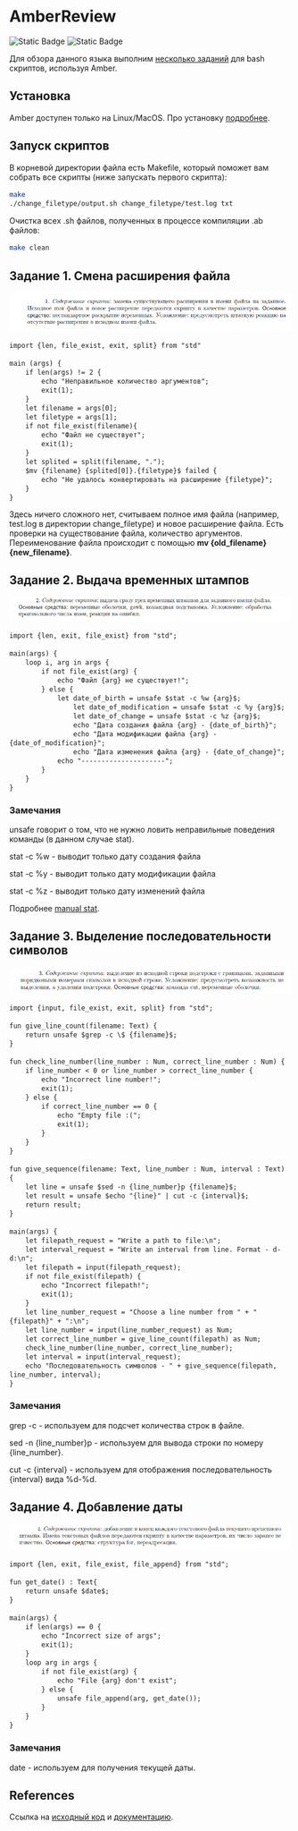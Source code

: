 # AmberReview

![Static Badge](https://img.shields.io/badge/Amber-blue)
![Static Badge](https://img.shields.io/badge/Bash-blue)

Для обзора данного языка выполним [несколько заданий](http://www.astro.spbu.ru/sites/default/files/training_problems.pdf) для bash скриптов, используя Amber.

## Установка

Amber доступен только на Linux/MacOS. Про установку [подробнее](https://docs.amber-lang.com/getting_started/installation).

## Запуск скриптов

В корневой директории файла есть Makefile, который поможет вам собрать все скрипты (ниже запускать первого скрипта):

```bash
make
./change_filetype/output.sh change_filetype/test.log txt
```

Очистка всех .sh файлов, полученных в процессе компиляции .ab файлов:

```bash
make clean
```

## Задание 1. Смена расширения файла

![change-filetype-task](./images/change_filetype_task.png)

```Amber
import {len, file_exist, exit, split} from "std"

main (args) {
	if len(args) != 2 {
		echo "Неправильное количество аргументов";
		exit(1);
	}
	let filename = args[0];
	let filetype = args[1];
	if not file_exist(filename){
		echo "Файл не существует";
		exit(1);
	}
	let splited = split(filename, ".");
	$mv {filename} {splited[0]}.{filetype}$ failed {
		echo "Не удалось конвертировать на расширение {filetype}";
	}	
}
```

Здесь ничего сложного нет, считываем полное имя файла (например, test.log в директории change_filetype) и новое расширение файла. Есть проверки на существование файла, количество аргументов. Переименование файла происходит с помощью **mv {old_filename} {new_filename}**.

## Задание 2. Выдача временных штампов

![files-timestamps](./images/files-timestamps.png)

```Amber
import {len, exit, file_exist} from "std";

main(args) {
	loop i, arg in args {
		if not file_exist(arg) {
			echo "Файл {arg} не существует!";
		} else {
			let date_of_birth = unsafe $stat -c %w {arg}$;
        		let date_of_modification = unsafe $stat -c %y {arg}$;
        		let date_of_change = unsafe $stat -c %z {arg}$;
        		echo "Дата создания файла {arg} - {date_of_birth}";
        		echo "Дата модификации файла {arg} - {date_of_modification}";
        		echo "Дата изменения файла {arg} - {date_of_change}";
			echo "---------------------";
		}
	}
}
```

### Замечания

unsafe говорит о том, что не нужно ловить неправильные поведения команды (в данном случае stat).

stat -c %w - выводит только дату создания файла

stat -c %y - выводит только дату модификации файла

stat -c %z - выводит только дату изменений файла

Подробнее [manual stat](https://man7.org/linux/man-pages/man1/stat.1.html).

## Задание 3. Выделение последовательности символов

![highlight-symbols](./images/highlight-symbols.png)

```Amber
import {input, file_exist, exit, split} from "std";

fun give_line_count(filename: Text) {
	return unsafe $grep -c \$ {filename}$;
}

fun check_line_number(line_number : Num, correct_line_number : Num) {
	if line_number < 0 or line_number > correct_line_number {
		echo "Incorrect line number!";
		exit(1);
	} else {
		if correct_line_number == 0 {
			echo "Empty file :(";
			exit(1);
		}
	}
}

fun give_sequence(filename: Text, line_number : Num, interval : Text) {
	let line = unsafe $sed -n {line_number}p {filename}$;
	let result = unsafe $echo "{line}" | cut -c {interval}$;
	return result;
}

main(args) {
	let filepath_request = "Write a path to file:\n";
	let interval_request = "Write an interval from line. Format - d-d:\n";
	let filepath = input(filepath_request);
	if not file_exist(filepath) {
		echo "Incorrect filepath!";
		exit(1);
	}
	let line_number_request = "Choose a line number from " + "{filepath}" + ":\n";
	let line_number = input(line_number_request) as Num;
	let correct_line_number = give_line_count(filepath) as Num;
	check_line_number(line_number, correct_line_number);
	let interval = input(interval_request);
	echo "Последовательность символов - " + give_sequence(filepath, line_number, interval);
}
```

### Замечания

grep -c - используем для подсчет количества строк в файле.

sed -n {line_number}p - используем для вывода строки по номеру {line_number}.

cut -c {interval} - используем для отображения последовательность {interval} вида %d-%d.

## Задание 4. Добавление даты

![add-timestamp](./images/add-timestamp.png)

```Amber
import {len, exit, file_exist, file_append} from "std";

fun get_date() : Text{
	return unsafe $date$;
}

main(args) {
	if len(args) == 0 {
		echo "Incorrect size of args";
		exit(1);
	}
	loop arg in args {
		if not file_exist(arg) {
			echo "File {arg} don't exist";
		} else {
			unsafe file_append(arg, get_date());	
		}
	}
}
```

### Замечания

date - используем для получения текущей даты.

## References

Ссылка на [исходный код](https://github.com/Ph0enixKM/Amber) и [документацию](https://docs.amber-lang.com).
